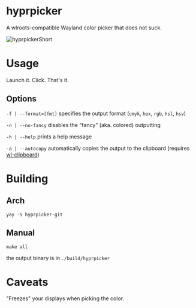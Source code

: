 # hyprpicker

A wlroots-compatible Wayland color picker that does not suck.

![hyprpickerShort](https://user-images.githubusercontent.com/43317083/188224867-7d77a3b3-0a66-488c-8019-39b00060ab42.gif)

# Usage

Launch it. Click. That's it.

## Options

`-f | --format=[fmt]` specifies the output format (`cmyk`, `hex`, `rgb`, `hsl`, `hsv`)

`-n | --no-fancy` disables the "fancy" (aka. colored) outputting

`-h | --help` prints a help message

`-a | --autocopy` automatically copies the output to the clipboard (requires [wl-clipboard](https://github.com/bugaevc/wl-clipboard))

# Building

## Arch
`yay -S hyprpicker-git`

## Manual
`make all`

the output binary is in `./build/hyprpicker`

# Caveats

"Freezes" your displays when picking the color.
